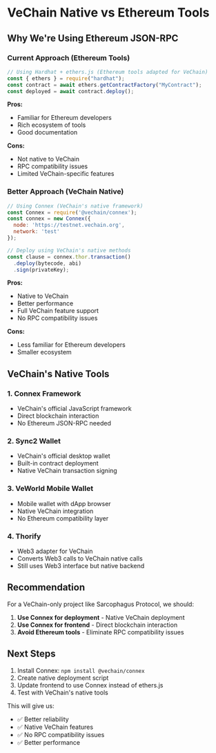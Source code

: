 # VeChain Native vs Ethereum Tools

## Why We're Using Ethereum JSON-RPC

### Current Approach (Ethereum Tools)
```javascript
// Using Hardhat + ethers.js (Ethereum tools adapted for VeChain)
const { ethers } = require("hardhat");
const contract = await ethers.getContractFactory("MyContract");
const deployed = await contract.deploy();
```

**Pros:**
- Familiar for Ethereum developers
- Rich ecosystem of tools
- Good documentation

**Cons:**
- Not native to VeChain
- RPC compatibility issues
- Limited VeChain-specific features

### Better Approach (VeChain Native)
```javascript
// Using Connex (VeChain's native framework)
const Connex = require('@vechain/connex');
const connex = new Connex({
  node: 'https://testnet.vechain.org',
  network: 'test'
});

// Deploy using VeChain's native methods
const clause = connex.thor.transaction()
  .deploy(bytecode, abi)
  .sign(privateKey);
```

**Pros:**
- Native to VeChain
- Better performance
- Full VeChain feature support
- No RPC compatibility issues

**Cons:**
- Less familiar for Ethereum developers
- Smaller ecosystem

## VeChain's Native Tools

### 1. Connex Framework
- VeChain's official JavaScript framework
- Direct blockchain interaction
- No Ethereum JSON-RPC needed

### 2. Sync2 Wallet
- VeChain's official desktop wallet
- Built-in contract deployment
- Native VeChain transaction signing

### 3. VeWorld Mobile Wallet
- Mobile wallet with dApp browser
- Native VeChain integration
- No Ethereum compatibility layer

### 4. Thorify
- Web3 adapter for VeChain
- Converts Web3 calls to VeChain native calls
- Still uses Web3 interface but native backend

## Recommendation

For a VeChain-only project like Sarcophagus Protocol, we should:

1. **Use Connex for deployment** - Native VeChain deployment
2. **Use Connex for frontend** - Direct blockchain interaction
3. **Avoid Ethereum tools** - Eliminate RPC compatibility issues

## Next Steps

1. Install Connex: `npm install @vechain/connex`
2. Create native deployment script
3. Update frontend to use Connex instead of ethers.js
4. Test with VeChain's native tools

This will give us:
- ✅ Better reliability
- ✅ Native VeChain features
- ✅ No RPC compatibility issues
- ✅ Better performance 